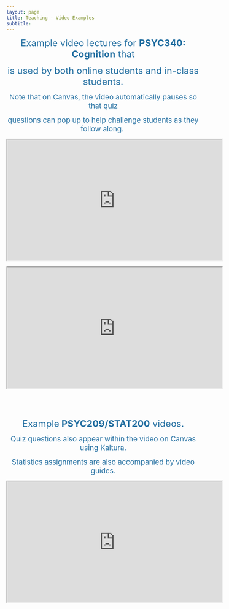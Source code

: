 ```yaml
---
layout: page
title: Teaching - Video Examples
subtitle: 
---
```

<p style="text-align: center;"><span style="font-size: 18pt; color: #236fa1;">Example video lectures for&nbsp;<strong>PSYC340: Cognition</strong> that</span></p>
<p style="text-align: center;"><span style="font-size: 18pt; color: #236fa1;"> is used by both online students and in-class students.</span></p>
<p style="text-align: center;"><span style="font-size: 14pt; color: #236fa1;">Note that on Canvas, the video automatically pauses so that quiz </span></p>
<p style="text-align: center;"><span style="font-size: 14pt; color: #236fa1;">questions can pop up to help challenge students as they follow along.&nbsp;</span></p>
<p style="text-align: center;"><iframe title="YouTube video player" src="https://www.youtube.com/embed/stQTZCENbp0" width="560" height="315" allowfullscreen="allowfullscreen" allow="accelerometer; autoplay; clipboard-write; encrypted-media; gyroscope; picture-in-picture"></iframe></p>
<p style="text-align: center;"><iframe title="YouTube video player" src="https://www.youtube.com/embed/-8Ni1LycUAU" width="560" height="315" allowfullscreen="allowfullscreen" allow="accelerometer; autoplay; clipboard-write; encrypted-media; gyroscope; picture-in-picture"></iframe></p>
<p style="text-align: center;">&nbsp;</p>
<p style="text-align: center;">&nbsp;</p>
<p style="text-align: center;"><span style="font-size: 18pt; color: #236fa1;">Example<strong> PSYC209/STAT200</strong> videos.</span></p>
<p style="text-align: center;"><span style="font-size: 14pt; color: #236fa1;">Quiz questions also appear within the video on Canvas using Kaltura.</span></p>
<p style="text-align: center;"><span style="font-size: 14pt; color: #236fa1;"> Statistics assignments are also accompanied by video guides.</span></p>
<p style="text-align: center;"><iframe title="YouTube video player" src="https://www.youtube.com/embed/x1rYPR7Sxes" width="560" height="315" allowfullscreen="allowfullscreen" allow="accelerometer; autoplay; clipboard-write; encrypted-media; gyroscope; picture-in-picture"></iframe></p>
<p style="text-align: center;">&nbsp;</p>


